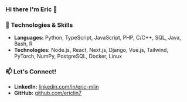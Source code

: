 ### Hi there I'm Eric 👋

### 🔧 Technologies & Skills
- **Languages:** Python, TypeScript, JavaScript, PHP, C/C++, SQL, Java, Bash, R
- **Technologies:** Node.js, React, Next.js, Django, Vue.js, Tailwind, PyTorch, NumPy, PostgreSQL, Docker, Linux

### 📫 Let's Connect!
- **LinkedIn:** [linkedin.com/in/eric-mlin](https://linkedin.com/in/eric-mlin)
- **GitHub:** [github.com/ericlin7](https://github.com/ericlin7)

<!--
**ericlin7/ericlin7** is a ✨ _special_ ✨ repository because its `README.md` (this file) appears on your GitHub profile.

Here are some ideas to get you started:

- 🔭 I’m currently working on ...
- 🌱 I’m currently learning ...
- 👯 I’m looking to collaborate on ...
- 🤔 I’m looking for help with ...
- 💬 Ask me about ...
- 📫 How to reach me: ...
- 😄 Pronouns: ...
- ⚡ Fun fact: ...
-->
